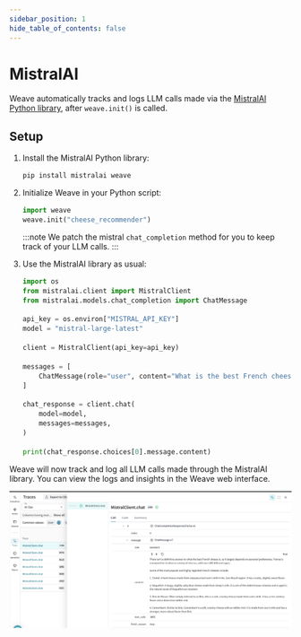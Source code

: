 ```yaml
---
sidebar_position: 1
hide_table_of_contents: false
---
```


# MistralAI

Weave automatically tracks and logs LLM calls made via the [MistralAI Python library](https://github.com/mistralai/client-python), after `weave.init()` is called.

## Setup

1. Install the MistralAI Python library:
   ```bash
   pip install mistralai weave
   ```

2. Initialize Weave in your Python script:
   ```python
   import weave
   weave.init("cheese_recommender")
   ```
   :::note
   We patch the mistral `chat_completion` method for you to keep track of your LLM calls.
   :::

3. Use the MistralAI library as usual:

    ```python
    import os
    from mistralai.client import MistralClient
    from mistralai.models.chat_completion import ChatMessage

    api_key = os.environ["MISTRAL_API_KEY"]
    model = "mistral-large-latest"

    client = MistralClient(api_key=api_key)

    messages = [
        ChatMessage(role="user", content="What is the best French cheese?")
    ]

    chat_response = client.chat(
        model=model,
        messages=messages,
    )

    print(chat_response.choices[0].message.content)
    ```

Weave will now track and log all LLM calls made through the MistralAI library. You can view the logs and insights in the Weave web interface.

[![mistral_trace.png](mistral_trace.png)](https://wandb.ai/capecape/mistralai_project/weave/calls)

